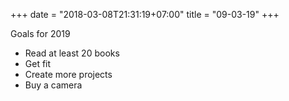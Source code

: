 +++
date = "2018-03-08T21:31:19+07:00"
title = "09-03-19"
+++

Goals for 2019  
- Read at least 20 books  
- Get fit  
- Create more projects  
- Buy a camera  
<!--more-->